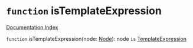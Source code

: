 # `function` isTemplateExpression

[Documentation Index](../README.md)

`function` isTemplateExpression(node: [Node](../interface.Node/README.md)): node `is` [TemplateExpression](../interface.TemplateExpression/README.md)